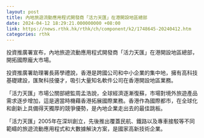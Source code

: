 ```yaml
---
layout: post
title: 內地旅遊流動應用程式開發商「活力天匯」在港開設地區總部
date: 2024-04-12 18:29:21.000000000 +08:00
link: https://news.rthk.hk/rthk/ch/component/k2/1748645-20240412.htm
categories: rthk
---
```


​投資推廣署宣布，內地旅遊流動應用程式開發商「活力天匯」在港開設地區總部，開拓國際龐大市場。

投資推廣署助理署長蔣學禮說，香港是跨國公司和中小企業的集中地，擁有高科技基礎建設，匯聚科技優才，吸引大量知名軟件公司在香港開設地區業務。

「活力天匯」市場公關部總監周孟浩說，全球經濟逐漸復蘇，市場對境外旅遊產品需求逐步增加，這是適當時機藉香港拓展國際業務。香港作為國際都市，在全球化和創新上具備得天獨厚的競爭優勢，是內地企業走出去的最佳跳板。

「活力天匯」2005年在深圳創立，先後推出覆蓋民航、鐵路以及專車接駁等不同範疇的旅遊流動應用程式和大數據解決方案，是國家高新技術企業。
